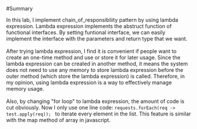 #Summary

In this lab, I implement chain_of_responsibliity pattern by using lambda expression. Lambda expression implements the abstruct function of functional interfaces. By setting funtional interface, we can easily implement the interface with the parameters and return type that we want. 
<br>
<br>
After trying lambda expression, I find it is convenient if people want to create an one-time method and use or store it for later usage. Since the lambda expression can be created in another method, it means the system does not need to use any memory to store lambda expression before the outer method (which store the lambda expression) is called. Therefore, in my opinion, using lambda expression is a way to effectively manage memory usage.
<br>
<br>
Also, by changing "for loop" to lambda expression, the amount of code is cut obviously. Now I only use one line code:
`requests.forEach(req -> test.apply(req)); `
to iterate every element in the list. This feature is similar with the map method of array in javascript.
